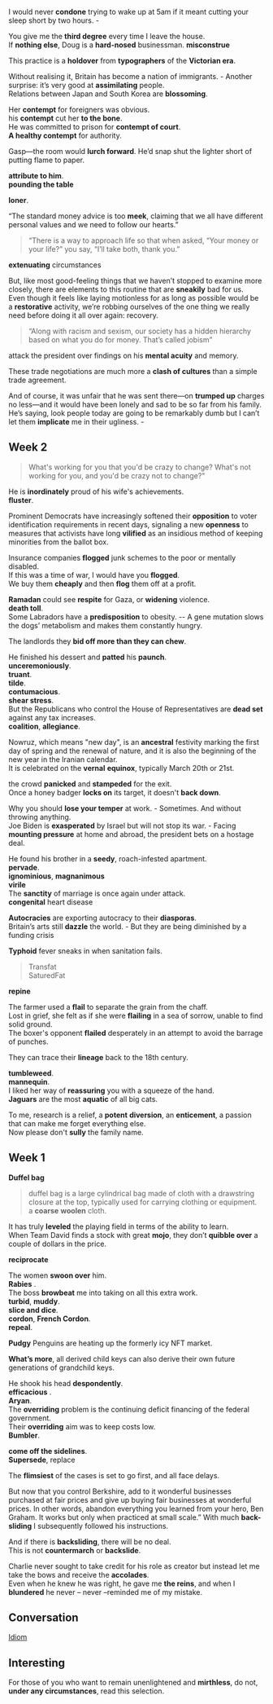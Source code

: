 
I would never **condone** trying to wake up at 5am if it meant cutting your sleep short by two hours. -  

You give me the **third degree** every time I leave the house.  
If **nothing else**, Doug is a **hard-nosed** businessman.
**misconstrue**  


This practice is a **holdover** from **typographers** of the **Victorian era**.  

Without realising it, Britain has become a nation of immigrants. - Another surprise: it’s very good at **assimilating** people.  
Relations between Japan and South Korea are **blossoming**.  


Her **contempt** for foreigners was obvious.  
his **contempt** cut her **to the bone**.  
He was committed to prison for **contempt of court**.  
**A healthy contempt** for authority.  


Gasp—the room would **lurch forward**. He’d snap shut the lighter short of putting flame to paper.  

**attribute to him**.  
**pounding the table**  

**loner**.  

“The standard money advice is too **meek**, claiming that we all have different personal values and we need to follow our hearts.”  

> “There is a way to approach life so that when asked, “Your money or your life?” you say, “I’ll take both, thank you.”  


**extenuating** circumstances  

But, like most good-feeling things that we haven’t stopped to examine more closely, there are elements to this routine that are **sneakily** bad for us.  
Even though it feels like laying motionless for as long as possible would be a **restorative** activity, we’re robbing ourselves of the one thing we really need before doing it all over again: recovery.  

> “Along with racism and sexism, our society has a hidden hierarchy based on what you do for money. That’s called jobism”  

attack the president over findings on his **mental acuity** and memory.  

These trade negotiations are much more a **clash of cultures** than a simple trade agreement.  

And of course, it was unfair that he was sent there—on **trumped up** charges no less—and it would have been lonely and sad to be so far from his family.  
He’s saying, look people today are going to be remarkably dumb but I can’t let them **implicate** me in their ugliness. -  


## Week 2  

> What's working for you that you'd be crazy to change? What's not working for you, and you'd be crazy not to change?"  

He is **inordinately** proud of his wife's achievements.  
**fluster**.  

Prominent Democrats have increasingly softened their **opposition** to voter identification requirements in recent days, signaling a new **openness** to measures that activists have long **vilified** as an insidious method of keeping minorities from the ballot box.  

Insurance companies **flogged** junk schemes to the poor or mentally disabled.   
If this was a time of war, I would have you **flogged**.  
We buy them **cheaply** and then **flog** them off at a profit.  

**Ramadan** could see **respite** for Gaza, or **widening** violence.  
**death toll**.  
Some Labradors have a **predisposition** to obesity. -- A gene mutation slows the dogs’ metabolism and makes them constantly hungry.  

The landlords they **bid off more than they can chew**.  

He finished his dessert and **patted** his **paunch**.  
**unceremoniously**.  
**truant**.  
**tilde**.  
**contumacious**.  
**shear stress**.  
But the Republicans who control the House of Representatives are **dead set** against any tax increases.  
**coalition**, **allegiance**.  

Nowruz, which means "new day", is an **ancestral** festivity marking the first day of spring and the renewal of nature, and it is also the beginning of the new year in the Iranian calendar.  
It is celebrated on the **vernal** **equinox**, typically March 20th or 21st.  

the crowd **panicked** and **stampeded** for the exit.  
Once a honey badger **locks on** its target, it doesn't **back down**.  

Why you should **lose your temper** at work. - Sometimes. And without throwing anything.  
Joe Biden is **exasperated** by Israel but will not stop its war. - Facing **mounting pressure** at home and abroad, the president bets on a hostage deal.  

He found his brother in a **seedy**, roach-infested apartment.  
**pervade**.  
**ignominious**, **magnanimous**  
**virile**  
The **sanctity** of marriage is once again under attack.  
**congenital** heart disease  

**Autocracies** are exporting autocracy to their **diasporas**.  
Britain’s arts still **dazzle** the world. - But they are being diminished by a funding crisis  

**Typhoid** fever sneaks in when sanitation fails.  

> Transfat  
> SaturedFat  

**repine**  

The farmer used a **flail** to separate the grain from the chaff.  
Lost in grief, she felt as if she were **flailing** in a sea of sorrow, unable to find solid ground.  
The boxer's opponent **flailed** desperately in an attempt to avoid the barrage of punches.  

They can trace their **lineage** back to the 18th century.  

**tumbleweed**.  
**mannequin**.  
I liked her way of **reassuring** you with a squeeze of the hand.  
**Jaguars** are the most **aquatic** of all big cats.  

To me, research is a relief, a **potent** **diversion**, an **enticement**, a passion that can make me forget everything else.  
Now please don't **sully** the family name.  


## Week 1  

**Duffel bag**  
> duffel bag is a large cylindrical bag made of cloth with a drawstring closure at the top, typically used for carrying clothing or equipment.  
a **coarse** **woolen** cloth.  

It has truly **leveled** the playing field in terms of the ability to learn.  
When Team David finds a stock with great **mojo**, they don’t **quibble over** a couple of dollars in the price.  

**reciprocate**  

The women **swoon over** him.  
**Rabies** .  
The boss **browbeat** me into taking on all this extra work.  
**turbid**, **muddy**.  
**slice and dice**.  
**cordon**, **French Cordon**.  
**repeal**.  


**Pudgy** Penguins are heating up the formerly icy NFT market.  

**What’s more**, all derived child keys can also derive their own future generations of grandchild keys.  

He shook his head **despondently**.  
**efficacious** .  
**Aryan**.  
The **overriding** problem is the continuing deficit financing of the federal government.  
Their **overriding** aim was to keep costs low.  
**Bumbler**.  

**come off the sidelines**.  
**Supersede**, replace  

The **flimsiest** of the cases is set to go first, and all face delays.  

But now that you control Berkshire, add to it wonderful businesses purchased at fair prices and give up buying fair businesses at wonderful prices. In other words, abandon everything you learned from your hero, Ben Graham. It works but only when practiced at small scale.” With much **back-sliding** I subsequently followed his instructions.  

And if there is **backsliding**, there will be no deal.  
This is not **countermarch** or **backslide**.  

Charlie never sought to take credit for his role as creator but instead let me take the bows and receive the **accolades**.  
Even when he knew he was right, he gave me **the reins**, and when I **blundered** he never – never –reminded me of my mistake.  

## Conversation  

[Idiom](../../special/2024/idiom.md)  


## Interesting  

For those of you who want to remain unenlightened and **mirthless**, do not, **under any circumstances**, read this selection.  


